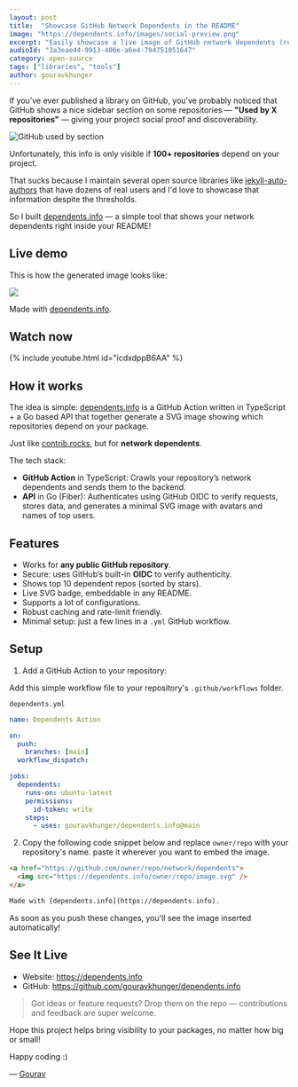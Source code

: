 ```yaml
---
layout: post
title:  "Showcase GitHub Network Dependents in the README"
image: "https://dependents.info/images/social-preview.png"
excerpt: "Easily showcase a live image of GitHub network dependents (repository users) in your project's readme file."
audioId: "3a3eae44-9913-406e-a6e4-794751051647"
category: open-source
tags: ["libraries", "tools"]
author: gouravkhunger
---
```


If you’ve ever published a library on GitHub, you’ve probably noticed that GitHub shows a nice sidebar section on some repositories — **"Used by X repositories"** — giving your project social proof and discoverability.

<img alt="GitHub used by section" src="https://dev-to-uploads.s3.amazonaws.com/uploads/articles/yhshsui1xn89wfijc8lc.png" />

Unfortunately, this info is only visible if **100+ repositories** depend on your project.

That sucks because I maintain several open source libraries like [jekyll-auto-authors](https://github.com/gouravkhunger/jekyll-auto-authors) that have dozens of real users and I'd love to showcase that information despite the thresholds.

So I built [dependents.info](https://dependents.info) — a simple tool that shows your network dependents right inside your README!

## Live demo

This is how the generated image looks like:

<a href="https://github.com/gouravkhunger/jekyll-auto-authors/network/dependents">
  <img src="https://dependents.info/gouravkhunger/jekyll-auto-authors/image.svg" />
</a>

Made with [dependents.info](https://dependents.info).

## Watch now

{% include youtube.html id="icdxdppB6AA" %}

## How it works

The idea is simple: [dependents.info](https://dependents.info) is a GitHub Action written in TypeScript + a Go based API that together generate a SVG image showing which repositories depend on your package.

Just like [contrib.rocks](https://contrib.rocks), but for **network dependents**.

The tech stack:

- **GitHub Action** in TypeScript: Crawls your repository’s network dependents and sends them to the backend.
- **API** in Go (Fiber): Authenticates using GitHub OIDC to verify requests, stores data, and generates a minimal SVG image with avatars and names of top users.

## Features
- Works for **any public GitHub repository**.
- Secure: uses GitHub’s built-in **OIDC** to verify authenticity.
- Shows top 10 dependent repos (sorted by stars).
- Live SVG badge, embeddable in any README.
- Supports a lot of configurations.
- Robust caching and rate-limit friendly.
- Minimal setup: just a few lines in a `.yml` GitHub workflow.

## Setup

1. Add a GitHub Action to your repository:

Add this simple workflow file to your repository's `.github/workflows` folder.

`dependents.yml`

```yml
name: Dependents Action

on:
  push:
    branches: [main]
  workflow_dispatch:

jobs:
  dependents:
    runs-on: ubuntu-latest
    permissions:
      id-token: write
    steps:
      - uses: gouravkhunger/dependents.info@main
```

2. Copy the following code snippet below and replace `owner/repo` with your repository's name. paste it wherever you want to embed the image.

```html
<a href="https://github.com/owner/repo/network/dependents">
  <img src="https://dependents.info/owner/repo/image.svg" />
</a>

Made with [dependents.info](https://dependents.info).
```

As soon as you push these changes, you'll see the image inserted automatically!

## See It Live

- Website: https://dependents.info
- GitHub: https://github.com/gouravkhunger/dependents.info

> Got ideas or feature requests? Drop them on the repo — contributions and feedback are super welcome.

Hope this project helps bring visibility to your packages, no matter how big or small!

Happy coding :)

— [Gourav](https://gourav.sh)

